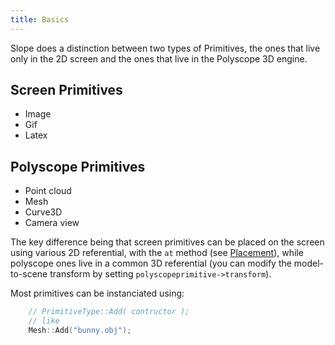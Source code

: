 ```yaml
---
title: Basics
---
```



Slope does a distinction between two types of Primitives, the ones that live only in the 2D screen and the ones that live in the Polyscope 3D engine.

## Screen Primitives

- Image
- Gif
- Latex

## Polyscope Primitives

- Point cloud
- Mesh
- Curve3D
- Camera view

The key difference being that screen primitives can be placed on the screen using various 2D referential, with the ```at``` method (see [Placement](../../placement/relative_placement)), while polyscope ones live in a common 3D referential (you can modify the model-to-scene transform by setting ```polyscopeprimitive->transform```).


Most primitives can be instanciated using:

``` c++
    // PrimitiveType::Add( contructor );
    // like
    Mesh::Add("bunny.obj");
```
